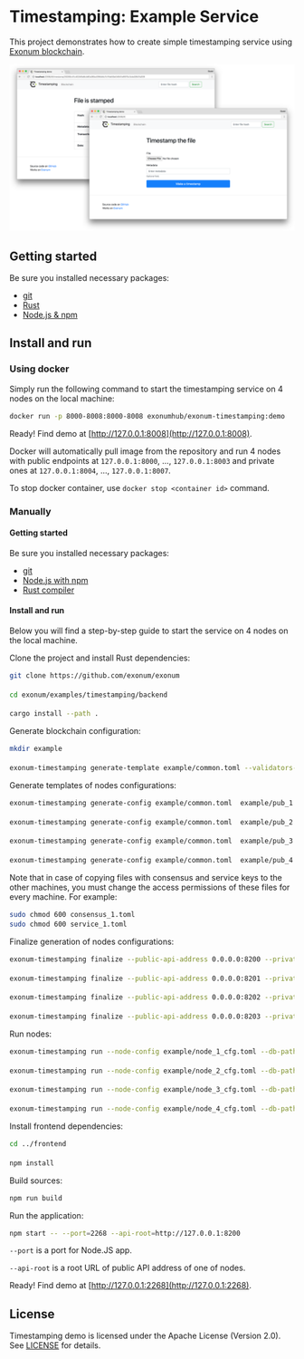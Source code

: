 # Timestamping: Example Service

This project demonstrates how to create simple timestamping service
using [Exonum blockchain](https://github.com/exonum/exonum).

![Timestamping demo](Screenshot.png)

## Getting started

Be sure you installed necessary packages:

* [git](https://git-scm.com/downloads)
* [Rust](https://rustup.rs/)
* [Node.js & npm](https://nodejs.org/en/download/)

## Install and run

### Using docker

Simply run the following command to start the timestamping service on 4 nodes
on the local machine:

```bash
docker run -p 8000-8008:8000-8008 exonumhub/exonum-timestamping:demo
```

Ready! Find demo at [http://127.0.0.1:8008](http://127.0.0.1:8008).

Docker will automatically pull image from the repository and
run 4 nodes with public endpoints at `127.0.0.1:8000`, ..., `127.0.0.1:8003`
and private ones at `127.0.0.1:8004`, ..., `127.0.0.1:8007`.

To stop docker container, use `docker stop <container id>` command.

### Manually

#### Getting started

Be sure you installed necessary packages:

* [git](https://git-scm.com/downloads)
* [Node.js with npm](https://nodejs.org/en/download/)
* [Rust compiler](https://rustup.rs/)

#### Install and run

Below you will find a step-by-step guide to start the service
on 4 nodes on the local machine.

Clone the project and install Rust dependencies:

```sh
git clone https://github.com/exonum/exonum

cd exonum/examples/timestamping/backend

cargo install --path .
```

Generate blockchain configuration:

```sh
mkdir example

exonum-timestamping generate-template example/common.toml --validators-count 4
```

Generate templates of nodes configurations:

<!-- markdownlint-disable MD013 -->

```sh
exonum-timestamping generate-config example/common.toml  example/pub_1.toml example/sec_1.toml --peer-address 127.0.0.1:6331 -c example/consensus_1.toml -s example/service_1.toml -n

exonum-timestamping generate-config example/common.toml  example/pub_2.toml example/sec_2.toml --peer-address 127.0.0.1:6332 -c example/consensus_2.toml -s example/service_2.toml -n

exonum-timestamping generate-config example/common.toml  example/pub_3.toml example/sec_3.toml --peer-address 127.0.0.1:6333 -c example/consensus_3.toml -s example/service_3.toml -n

exonum-timestamping generate-config example/common.toml  example/pub_4.toml example/sec_4.toml --peer-address 127.0.0.1:6334 -c example/consensus_4.toml -s example/service_4.toml -n
```

Note that in case of copying files with consensus and service keys to the other machines, you must change the access permissions of these files for every machine.
For example: 
```sh
sudo chmod 600 consensus_1.toml
sudo chmod 600 service_1.toml
```

Finalize generation of nodes configurations:

```sh
exonum-timestamping finalize --public-api-address 0.0.0.0:8200 --private-api-address 0.0.0.0:8091 example/sec_1.toml example/node_1_cfg.toml --public-configs example/pub_1.toml example/pub_2.toml example/pub_3.toml example/pub_4.toml

exonum-timestamping finalize --public-api-address 0.0.0.0:8201 --private-api-address 0.0.0.0:8092 example/sec_2.toml example/node_2_cfg.toml --public-configs example/pub_1.toml example/pub_2.toml example/pub_3.toml example/pub_4.toml

exonum-timestamping finalize --public-api-address 0.0.0.0:8202 --private-api-address 0.0.0.0:8093 example/sec_3.toml example/node_3_cfg.toml --public-configs example/pub_1.toml example/pub_2.toml example/pub_3.toml example/pub_4.toml

exonum-timestamping finalize --public-api-address 0.0.0.0:8203 --private-api-address 0.0.0.0:8094 example/sec_4.toml example/node_4_cfg.toml --public-configs example/pub_1.toml example/pub_2.toml example/pub_3.toml example/pub_4.toml
```

Run nodes:

```sh
exonum-timestamping run --node-config example/node_1_cfg.toml --db-path example/db1 --public-api-address 0.0.0.0:8200 --consensus-key-pass pass --service-key-pass pass

exonum-timestamping run --node-config example/node_2_cfg.toml --db-path example/db2 --public-api-address 0.0.0.0:8201 --consensus-key-pass pass --service-key-pass pass

exonum-timestamping run --node-config example/node_3_cfg.toml --db-path example/db3 --public-api-address 0.0.0.0:8202 --consensus-key-pass pass --service-key-pass pass

exonum-timestamping run --node-config example/node_4_cfg.toml --db-path example/db4 --public-api-address 0.0.0.0:8203 --consensus-key-pass pass --service-key-pass pass
```

<!-- markdownlint-enable MD013 -->

Install frontend dependencies:

```sh
cd ../frontend

npm install
```

Build sources:

```sh
npm run build
```

Run the application:

```sh
npm start -- --port=2268 --api-root=http://127.0.0.1:8200
```

`--port` is a port for Node.JS app.

`--api-root` is a root URL of public API address of one of nodes.

Ready! Find demo at [http://127.0.0.1:2268](http://127.0.0.1:2268).

## License

Timestamping demo is licensed under the Apache License (Version 2.0).
See [LICENSE](LICENSE) for details.
